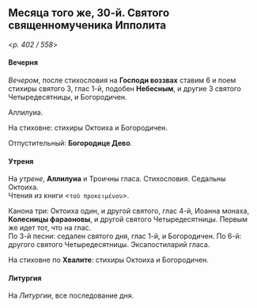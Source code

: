
## Месяца того же, 30-й. Святого священномученика Ипполита  

<*p. 402 / 558*>

#### Вечерня

*Вечером*, после стихословия на **Господи воззвах** ставим 6 и поем стихиры святого 3, 
глас 1-й, подобен **Небесным**, и другие 3 святого Четыредесятницы, и Богородичен.   

Аллилуиа. 

На стиховне: стихиры Октоиха и Богородичен.  

Отпустительный: **Богородице Дево**. 

#### Утреня

На *утрене*, **Аллилуиа** и Троичны гласа. Стихословия. Седальны Октоиха.  
Чтения из книги <`τοῦ προκειμένου`>. 

Канона три: Октоиха один, и другой святого, глас 4-й, Иоанна монаха, **Колесницы фараоновы**, 
и другой святого Четыредесятницы. Первым же идет тот, что на глас.     
По 3-й песни: седален святого дня, глас 1-й, и Богородичен. 
По 6-й: другого святого Четыредесятницы.
Эксапостиларий гласа. 

На стиховне по **Хвалите**: стихиры Октоиха и Богородичен. 

#### Литургия

На *Литургии*, все последование дня. 
